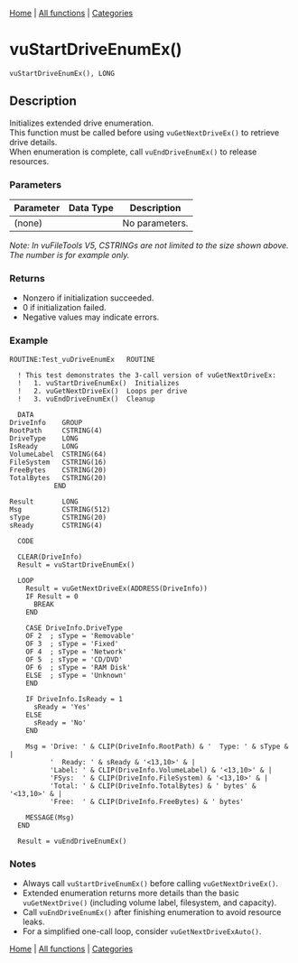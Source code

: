 [Home](../index.md) | [All functions](../all-functions.md) | [Categories](../categories/index.md)

# vuStartDriveEnumEx()

```Prototype
vuStartDriveEnumEx(), LONG
```


## Description
Initializes extended drive enumeration.  
This function must be called before using `vuGetNextDriveEx()` to retrieve drive details.  
When enumeration is complete, call `vuEndDriveEnumEx()` to release resources.

### Parameters

| Parameter | Data Type | Description |
|-----------|-----------|-------------|
| (none)    |           | No parameters. |

_Note: In vuFileTools V5, CSTRINGs are not limited to the size shown above. The number is for example only._

### Returns
- Nonzero if initialization succeeded.  
- 0 if initialization failed.  
- Negative values may indicate errors.

### Example

```Clarion
ROUTINE:Test_vuDriveEnumEx   ROUTINE

  ! This test demonstrates the 3-call version of vuGetNextDriveEx:
  !   1. vuStartDriveEnumEx()  Initializes
  !   2. vuGetNextDriveEx()  Loops per drive
  !   3. vuEndDriveEnumEx()  Cleanup

  DATA
DriveInfo    GROUP
RootPath     CSTRING(4)
DriveType    LONG
IsReady      LONG
VolumeLabel  CSTRING(64)
FileSystem   CSTRING(16)
FreeBytes    CSTRING(20)
TotalBytes   CSTRING(20)
           END

Result       LONG
Msg          CSTRING(512)
sType        CSTRING(20)
sReady       CSTRING(4)

  CODE

  CLEAR(DriveInfo)
  Result = vuStartDriveEnumEx()

  LOOP
    Result = vuGetNextDriveEx(ADDRESS(DriveInfo))
    IF Result = 0
      BREAK
    END

    CASE DriveInfo.DriveType
    OF 2  ; sType = 'Removable'
    OF 3  ; sType = 'Fixed'
    OF 4  ; sType = 'Network'
    OF 5  ; sType = 'CD/DVD'
    OF 6  ; sType = 'RAM Disk'
    ELSE  ; sType = 'Unknown'
    END

    IF DriveInfo.IsReady = 1
      sReady = 'Yes'
    ELSE
      sReady = 'No'
    END

    Msg = 'Drive: ' & CLIP(DriveInfo.RootPath) & '  Type: ' & sType & |
          '  Ready: ' & sReady & '<13,10>' & |
          'Label: ' & CLIP(DriveInfo.VolumeLabel) & '<13,10>' & |
          'FSys:  ' & CLIP(DriveInfo.FileSystem) & '<13,10>' & |
          'Total: ' & CLIP(DriveInfo.TotalBytes) & ' bytes' & '<13,10>' & |
          'Free:  ' & CLIP(DriveInfo.FreeBytes) & ' bytes'

    MESSAGE(Msg)
  END

  Result = vuEndDriveEnumEx()
```

### Notes
- Always call `vuStartDriveEnumEx()` before calling `vuGetNextDriveEx()`.  
- Extended enumeration returns more details than the basic `vuGetNextDrive()` (including volume label, filesystem, and capacity).  
- Call `vuEndDriveEnumEx()` after finishing enumeration to avoid resource leaks.  
- For a simplified one-call loop, consider `vuGetNextDriveExAuto()`.

[Home](../index.md) | [All functions](../all-functions.md) | [Categories](../categories/index.md)
